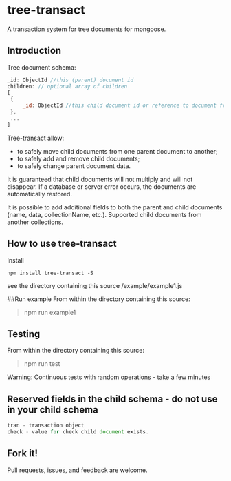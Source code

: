 tree-transact
=================

A transaction system for tree documents for mongoose.

## Introduction

Tree document schema:
``` javascript
_id: ObjectId //this (parent) document id
children: // optional array of children
[
 {
     _id: ObjectId //this child document id or reference to document from another collections.
 },
 ...
]
```

Tree-transact allow:
- to safely move child documents from one parent document to another;
- to safely add and remove child documents;
- to safely change parent document data.

It is guaranteed that child documents will not multiply and will not disappear.
If a database or server error occurs, the documents are automatically restored.

It is possible to add additional fields to both the parent and child documents (name, data, collectionName, etc.).
Supported child documents from another collections.


## How to use tree-transact

Install
```shell
npm install tree-transact -S
```

see the directory containing this source
/example/example1.js

##Run example
From within the directory containing this source:

>npm run example1

## Testing

From within the directory containing this source:
>npm run test

Warning: Continuous tests with random operations - take a few minutes

## Reserved fields in the child schema - do not use in your child schema
``` javascript
tran - transaction object
check - value for check child document exists.
```

## Fork it!
Pull requests, issues, and feedback are welcome.
